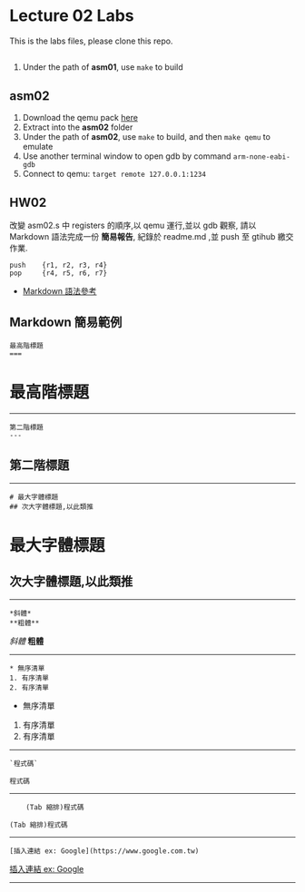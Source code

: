 Lecture 02 Labs
===
This is the labs files, please clone this repo.

##
1. Under the path of **asm01**, use `make` to build

## asm02
1. Download the qemu pack [here](http://140.116.39.233/ese/02/gnu-mcu-eclipse-qemu.zip)
2. Extract into the **asm02** folder
3. Under the path of **asm02**, use `make` to build, and then `make qemu` to emulate
4. Use another terminal window to open gdb by command `arm-none-eabi-gdb`
5. Connect to qemu: `target remote 127.0.0.1:1234`


## HW02
改變 asm02.s 中 registers 的順序,以 qemu 運行,並以 gdb 觀察,
請以 Markdown 語法完成一份 **簡易報告**,
紀錄於 readme.md ,並 push 至 gtihub 繳交作業.
``` 	
push    {r1, r2, r3, r4}
pop     {r4, r5, r6, r7}
```

* [Markdown 語法參考](https://markdown.tw)

## Markdown 簡易範例
```
最高階標題
===
```
最高階標題
===

---
```
第二階標題
---
```
第二階標題
---

---
```
# 最大字體標題
## 次大字體標題,以此類推
```
# 最大字體標題
## 次大字體標題,以此類推

---
```
*斜體*
**粗體**
```
*斜體*
**粗體**

---
```
* 無序清單
1. 有序清單
2. 有序清單
```
* 無序清單
1. 有序清單
2. 有序清單

---
```
`程式碼`
```
`程式碼`

---
```
    (Tab 縮排)程式碼
```
    (Tab 縮排)程式碼

---
```
[插入連結 ex: Google](https://www.google.com.tw)
```
[插入連結 ex: Google](https://www.google.com.tw)

---
